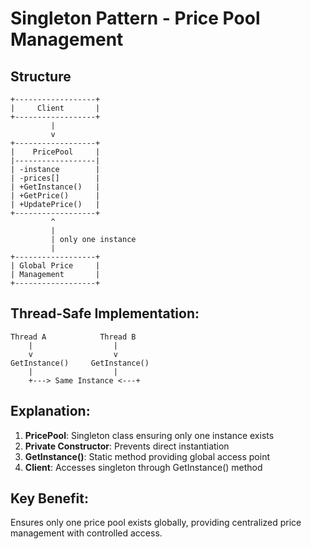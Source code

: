 # Singleton Pattern - Price Pool Management

## Structure
```
+------------------+
|     Client       |
+------------------+
         |
         v
+------------------+
|    PricePool     |
|------------------|
| -instance        |
| -prices[]        |
| +GetInstance()   |
| +GetPrice()      |
| +UpdatePrice()   |
+------------------+
         ^
         |
         | only one instance
         |
+------------------+
| Global Price     |
| Management       |
+------------------+
```

## Thread-Safe Implementation:
```
Thread A            Thread B
    |                  |
    v                  v
GetInstance()     GetInstance()
    |                  |
    +---> Same Instance <---+
```

## Explanation:
1. **PricePool**: Singleton class ensuring only one instance exists
2. **Private Constructor**: Prevents direct instantiation
3. **GetInstance()**: Static method providing global access point
4. **Client**: Accesses singleton through GetInstance() method

## Key Benefit:
Ensures only one price pool exists globally, providing centralized price management with controlled access.